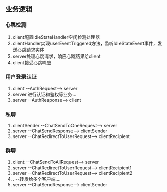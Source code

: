 ## 业务逻辑

### 心跳检测

1. client配置IdleStateHandler空闲检测处理器
2. clientHandler实现userEventTriggered方法，监听IdleStateEvent事件，发送心跳请求实体
3. server处理心跳请求，响应心跳结果给client
4. client接受心跳响应

### 用户登录认证
1. client   --AuthRequest-->    server
2. server 进行认证和鉴权等业务... 
3. server   --AuthResponse-->   client


### 私聊

1. clientSender --ChatSendToOneRequest-->       server
2. server       --ChatSendResponse-->           clientSender
3. server       --ChatRedirectToUserRequest-->  clientRecipient


### 群聊

1. client       --ChatSendToAllRequest-->        server
2. server       --ChatRedirectToUserRequest-->   clientRecipient1
3. server       --ChatRedirectToUserRequest-->   clientRecipient2 
4. .            --转发给多个客户端....
5. server       --ChatSendResponse-->            clientSender